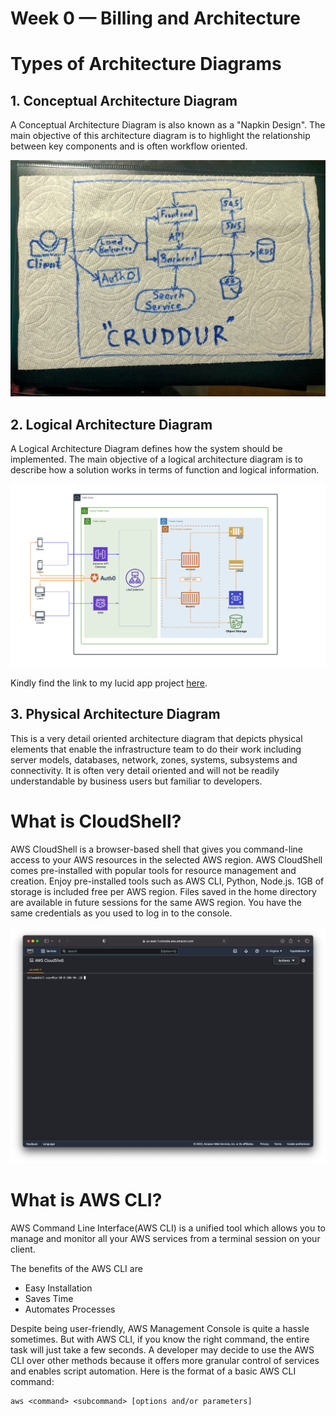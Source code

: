# Week 0 — Billing and Architecture

# Types of Architecture Diagrams
## 1. Conceptual Architecture Diagram

A Conceptual Architecture Diagram is also known as a "Napkin Design". The main objective of this architecture diagram is to highlight the relationship between key components and is often workflow oriented.

![](../_docs/assets/ConceptualDesign.jpeg)

## 2. Logical Architecture Diagram

A Logical Architecture Diagram defines how the system should be implemented. The main objective of a logical architecture diagram is to describe how a solution works in terms of function and logical information.


![](../_docs/assets/LogicalArchitectureDiagram.png)

Kindly find the link to my lucid app project [here](https://lucid.app/lucidchart/958a9d75-c6e5-46ac-aa90-f3e5e8c5a2c3/edit?viewport_loc=-317%2C-326%2C2566%2C1498%2C0_0&invitationId=inv_a299805e-ef02-467d-9672-6a97eada16e0).

## 3. Physical Architecture Diagram

This is a very detail oriented architecture diagram that depicts physical elements that enable the infrastructure team to do their work including server models, databases, network, zones, systems, subsystems and connectivity. It is often very detail oriented and will not be readily understandable by business users but familiar to developers.

# What is CloudShell?

AWS CloudShell is a browser-based shell that gives you command-line access to your AWS resources in the selected AWS region. AWS CloudShell comes pre-installed with popular tools for resource management and creation. Enjoy pre-installed tools such as AWS CLI, Python, Node.js. 1GB of storage is included free per AWS region. Files saved in the home directory are available in future sessions for the same AWS region.
You have the same credentials as you used to log in to the console. 

![](../_docs/assets/AWS_Clodshell.png)

#  What is AWS CLI?

AWS Command Line Interface(AWS CLI) is a unified tool which allows you to manage and monitor all your AWS services from a terminal session on your client.

The benefits of the AWS CLI are 
* Easy Installation
* Saves Time
* Automates Processes

Despite being user-friendly, AWS Management Console is quite a hassle sometimes. But with AWS CLI, if you know the right command, the entire task will just take a few seconds.
A developer may decide to use the AWS CLI over other methods because it offers more granular control of services and enables script automation. 
Here is the format of a basic AWS CLI command: 

```
aws <command> <subcommand> [options and/or parameters]
```